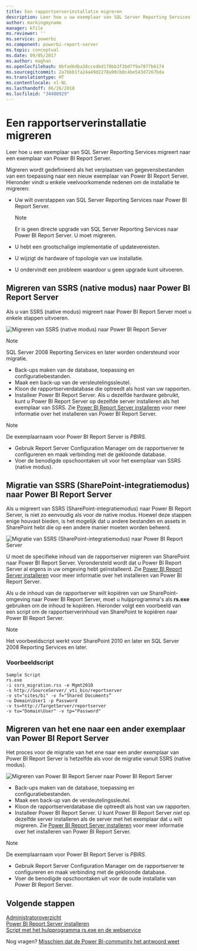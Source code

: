 ```yaml
---
title: Een rapportserverinstallatie migreren
description: Leer hoe u uw exemplaar van SQL Server Reporting Services migreert naar een exemplaar van Power BI-rapportserver.
author: markingmyname
manager: kfile
ms.reviewer: ''
ms.service: powerbi
ms.component: powerbi-report-server
ms.topic: conceptual
ms.date: 09/05/2017
ms.author: maghan
ms.openlocfilehash: 0bfad6dba38cce4bd170bb3f3bd7f9a7877b6174
ms.sourcegitcommit: 2a7bbb1fa24a49d2278a90cb0c4be543d7267bda
ms.translationtype: HT
ms.contentlocale: nl-NL
ms.lasthandoff: 06/26/2018
ms.locfileid: "34480929"
---
```

# <a name="migrate-a-report-server-installation"></a>Een rapportserverinstallatie migreren
Leer hoe u een exemplaar van SQL Server Reporting Services migreert naar een exemplaar van Power BI Report Server.

Migreren wordt gedefinieerd als het verplaatsen van gegevensbestanden van een toepassing naar een nieuw exemplaar van Power BI Report Server. Hieronder vindt u enkele veelvoorkomende redenen om de installatie te migreren:

* Uw wilt overstappen van SQL Server Reporting Services naar Power BI Report Server.
  
  > [!NOTE]
  > Er is geen directe upgrade van SQL Server Reporting Services naar Power BI Report Server. U moet migreren.
  > 
  > 
* U hebt een grootschalige implementatie of updatevereisten.
* U wijzigt de hardware of topologie van uw installatie.
* U ondervindt een probleem waardoor u geen upgrade kunt uitvoeren.

## <a name="migrating-to-power-bi-report-server-from-ssrs-native-mode"></a>Migreren van SSRS (native modus) naar Power BI Report Server
Als u van SSRS (native modus) migreert naar Power BI Report Server moet u enkele stappen uitvoeren.

![](media/migrate-report-server/migrate-from-ssrs-native.png "Migreren van SSRS (native modus) naar Power BI Report Server")

> [!NOTE]
> SQL Server 2008 Reporting Services en later worden ondersteund voor migratie.
> 
> 

* Back-ups maken van de database, toepassing en configuratiebestanden.
* Maak een back-up van de versleutelingssleutel.
* Kloon de rapportserverdatabase die optreedt als host van uw rapporten.
* Installeer Power BI Report Server. Als u dezelfde hardware gebruikt, kunt u Power BI Report Server op dezelfde server installeren als het exemplaar van SSRS. Zie [Power BI Report Server installeren](install-report-server.md) voor meer informatie over het installeren van Power BI Report Server.

> [!NOTE]
> De exemplaarnaam voor Power BI Report Server is *PBIRS*.
> 
> 

* Gebruik Report Server Configuration Manager om de rapportserver te configureren en maak verbinding met de gekloonde database.
* Voer de benodigde opschoontaken uit voor het exemplaar van SSRS (native modus).

## <a name="migration-to-power-bi-report-server-from-ssrs-sharepoint-integrated-mode"></a>Migratie van SSRS (SharePoint-integratiemodus) naar Power BI Report Server
Als u migreert van SSRS (SharePoint-integratiemodus) naar Power BI Report Server, is niet zo eenvoudig als voor de native modus. Hoewel deze stappen enige houvast bieden, is het mogelijk dat u andere bestanden en assets in SharePoint hebt die op een andere manier moeten worden beheerd.

![](media/migrate-report-server/migrate-from-ssrs-sharepoint.png "Migratie van SSRS (SharePoint-integratiemodus) naar Power BI Report Server")

U moet de specifieke inhoud van de rapportserver migreren van SharePoint naar Power BI Report Server. Verondersteld wordt dat u Power BI Report Server al ergens in uw omgeving hebt geïnstalleerd. Zie [Power BI Report Server installeren](install-report-server.md) voor meer informatie over het installeren van Power BI Report Server.

Als u de inhoud van de rapportserver wilt kopiëren van uw SharePoint-omgeving naar Power BI Report Server, moet u hulpprogramma's als **rs.exe** gebruiken om de inhoud te kopiëren. Hieronder volgt een voorbeeld van een script om de rapportserverinhoud van SharePoint te kopiëren naar Power BI Report Server.

> [!NOTE]
> Het voorbeeldscript werkt voor SharePoint 2010 en later en SQL Server 2008 Reporting Services en later.
> 
> 

### <a name="sample-script"></a>Voorbeeldscript
```
Sample Script
rs.exe
-i ssrs_migration.rss -e Mgmt2010
-s http://SourceServer/_vti_bin/reportserver
-v st="sites/bi" -v f="Shared Documents“
-u Domain\User1 -p Password
-v ts=http://TargetServer/reportserver
-v tu="Domain\User" -v tp="Password"
```

## <a name="migrateing-from-one-power-bi-report-server-to-another"></a>Migreren van het ene naar een ander exemplaar van Power BI Report Server
Het proces voor de migratie van het ene naar een ander exemplaar van Power BI Report Server is hetzelfde als voor de migratie vanuit SSRS (native modus).

![](media/migrate-report-server/migrate-from-pbirs.png "Migreren van Power BI Report Server naar Power BI Report Server")

* Back-ups maken van de database, toepassing en configuratiebestanden.
* Maak een back-up van de versleutelingssleutel.
* Kloon de rapportserverdatabase die optreedt als host van uw rapporten.
* Installeer Power BI Report Server. U kunt Power BI Report Server *niet* op dezelfde server installeren als de server met het exemplaar dat u wilt migreren. Zie [Power BI Report Server installeren](install-report-server.md) voor meer informatie over het installeren van Power BI Report Server.

> [!NOTE]
> De exemplaarnaam voor Power BI Report Server is *PBIRS*.
> 
> 

* Gebruik Report Server Configuration Manager om de rapportserver te configureren en maak verbinding met de gekloonde database.
* Voer de benodigde opschoontaken uit voor de oude installatie van Power BI Report Server.

## <a name="next-steps"></a>Volgende stappen
[Administratoroverzicht](admin-handbook-overview.md)  
[Power BI Report Server installeren](install-report-server.md)  
[Script met het hulpprogramma rs.exe en de webservice](https://docs.microsoft.com/sql/reporting-services/tools/script-with-the-rs-exe-utility-and-the-web-service)

Nog vragen? [Misschien dat de Power BI-community het antwoord weet](https://community.powerbi.com/)


